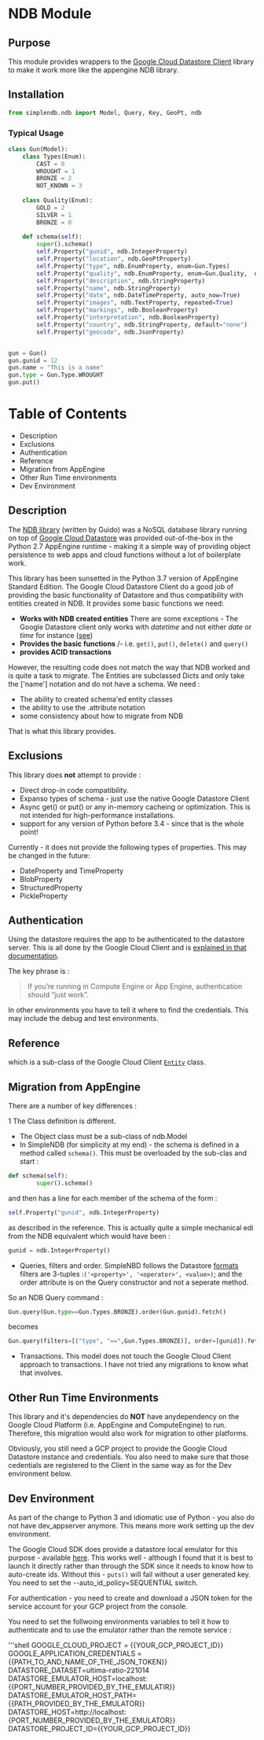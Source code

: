 # NDB Module

## Purpose

This module provides wrappers to the [Google Cloud Datastore Client](https://googleapis.github.io/google-cloud-python/latest/datastore/index.html) library to make it work more like the appengine NDB library.

## Installation

```python
from simplendb.ndb import Model, Query, Key, GeoPt, ndb
```

### Typical Usage

```python
class Gun(Model):
    class Types(Enum):
        CAST = 0
        WROUGHT = 1
        BRONZE = 2
        NOT_KNOWN = 3
        
    class Quality(Enum):
        GOLD = 2
        SILVER = 1
        BRONZE = 0
    
    def schema(self):
        super().schema()
        self.Property("gunid", ndb.IntegerProperty)
        self.Property("location", ndb.GeoPtProperty)
        self.Property("type", ndb.EnumProperty, enum=Gun.Types)
        self.Property("quality", ndb.EnumProperty, enum=Gun.Quality,  default=Gun.Quality.BRONZE)
        self.Property("description", ndb.StringProperty)
        self.Property("name", ndb.StringProperty)
        self.Property("date", ndb.DateTimeProperty, auto_now=True)
        self.Property("images", ndb.TextProperty, repeated=True)
        self.Property("markings", ndb.BooleanProperty)
        self.Property("interpretation", ndb.BooleanProperty)
        self.Property("country", ndb.StringProperty, default="none")
        self.Property("geocode", ndb.JsonProperty)


gun = Gun()
gun.gunid = 12
gun.name = "This is a name"
gun.type = Gun.Type.WROUGHT
gun.put()
```

# Table of Contents

- Description
- Exclusions
- Authentication
- Reference
- Migration from AppEngine
- Other Run Time environments
- Dev Environment

## Description

The [NDB library](https://cloud.google.com/appengine/docs/standard/python/ndb/) (written by Guido) was a NoSQL database library running on top of [Google Cloud Datastore](https://cloud.google.com/datastore/docs/concepts/overview) was provided out-of-the-box in the Python 2.7 AppEngine runtime - making it a simple way of providing object persistence to web apps and cloud functions without a lot of boilerplate work.

This library has been sunsetted in the Python 3.7 version of AppEngine Standard Edition. The Google Cloud Datastore Client do a good job of providing the basic functionality of Datastore and thus compatibility with entities created in NDB. It provides some basic functions we need:

- **Works with NDB created entities** There are some exceptions - The Google Datastore client only works with *datetime* and not either *date* or *time* for instance ([see](https://googleapis.github.io/google-cloud-python/latest/datastore/entities.html))
- **Provides the basic functions** /- i.e. `get()`, `put()`, `delete()` and `query()`
- **provides ACID transactions**

However, the resulting code does not match the way that NDB worked and is quite a task to migrate. The Entities are subclassed Dicts and only take the ['name'] notation and do not have a schema. We need :

- The ability to created schema'ed entity classes
- the ability to use the .attribute notation
- some consistency about how to migrate from NDB

That is what this library provides.

## Exclusions

This library does **not** attempt to provide :

- Direct drop-in code compatibility.
- Expanso types of schema - just use the native Google Datastore Client
- Async get() or put() or any in-memory cacheing or optimization. This is not intended for high-performance installations.
- support for any version of Python before 3.4 - since that is the whole point!

Currently - it does not provide the following types of properties. This may be changed in the future:

- DateProperty and TimeProperty
- BlobProperty
- StructuredProperty
- PickleProperty


## Authentication

Using the datastore requires the app to be authenticated to the datastore server. This is all done by the Google Cloud Client and is [explained in that documentation](https://googleapis.github.io/google-cloud-python/latest/core/auth.html).

The key phrase is :

> If you’re running in Compute Engine or App Engine, authentication should “just work”.

In other environments you have to tell it where to find the credentials. This may include the debug and test environments.

## Reference

which is a sub-class of the Google Cloud Client [`Entity`]() class. 

## Migration from AppEngine

There are a number of key differences :

1 The Class definition is different.

- The Object class must be a sub-class of ndb.Model 
- In SimpleNDB (for simplicity at my end) - the schema is defined in a method called `schema()`. This must be overloaded by the sub-clas and start :

```python
def schema(self):
        super().schema()
```

and then has a line for each member of the schema of the form :

```python
self.Property("gunid", ndb.IntegerProperty)
```

as described in the reference. This is actually quite a simple mechanical edi from the NDB equivalent which would have been :

```python
gunid = ndb.IntegerProperty()
```

- Queries, filters and order. SimpleNBD follows the Datastore [formats](https://googleapis.github.io/google-cloud-python/latest/datastore/queries.html) filters are 3-tuples :`('<property>', '<operator>', <value>)`; and the order attribute is on the Query constructor and not a seperate method.

So an NDB Query command :

```python
Gun.query(Gun.type==Gun.Types.BRONZE).order(Gun.gunid).fetch()
```

becomes

```python
Gun.query(filters=[("type", "==",Gun.Types.BRONZE)], order=[gunid]).fetch()
```

- Transactions. This model does not touch the Google Cloud Client approach to transactions. I have not tried any migrations to know what that involves.

## Other Run Time Environments

This library and it's dependencies do **NOT** have anydependency on the Google Cloud Platform (i.e. AppEngine and ComputeEngine) to run. Therefore, this migration would also work for migration to other platforms.

Obviously, you still need a GCP project to provide the Google Cloud Datastore instance and credentials. You also need to make sure that those cedentials are registered to the Client in the same way as for the Dev environment below.

## Dev Environment

As part of the change to Python 3 and idiomatic use of Python - you also do not have dev_appserver anymore. This means more work setting up the dev environment.

The Google Cloud SDK does provide a datastore local emulator for this purpose - available [here](https://cloud.google.com/datastore/docs/tools/datastore-emulator). This works well - although I found that it is best to launch it directly rather than through the SDK since it needs to know how to auto-create ids. Without this - `puts()` will fail without a user generated key. You need to set the --auto_id_policy=SEQUENTIAL switch.

For authentication - you need to create and download a JSON token for the service account for your GCP project from the console.

You need to set the follwoing environments variables to tell it how to authenticate and to use the emulator rather than the remote service :

'''shell
GOOGLE_CLOUD_PROJECT = {{YOUR_GCP_PROJECT_ID}}
GOOGLE_APPLICATION_CREDENTIALS = {{PATH_TO_AND_NAME_OF_THE_JSON_TOKEN}}
DATASTORE_DATASET=ultima-ratio-221014
DATASTORE_EMULATOR_HOST=localhost:{{PORT_NUMBER_PROVIDED_BY_THE_EMULATIR}} 
DATASTORE_EMULATOR_HOST_PATH={{PATH_PROVIDED_BY_THE_EMULATOR}}
DATASTORE_HOST=http://localhost:{PORT_NUMBER_PROVIDED_BY_THE_EMULATOR}}
DATASTORE_PROJECT_ID={{YOUR_GCP_PROJECT_ID}}
